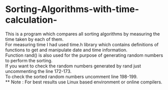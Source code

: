 # Sorting-Algorithms-with-time-calculation-
This is a program which compares all sorting algorithms by measuring the time taken by each of them.<br />
For measuring time I had used time.h library which contains definitions of functions to get and  manipulate date and time information.<br />
Function rand() is also used for the purpose of generating random numbers to perform the sorting.<br />
If you want to check the random numbers generated by rand just uncommenting the line 172-173.<br />
To check the sorted random numbers uncomment line 198-199.<br />
** Note : For best results use Linux based environment or online compilers.<br />
